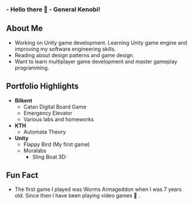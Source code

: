### - Hello there 👋 - General Kenobi!

## About Me
* Working on Unity game development. Learning Unity game engine and improving my software engineering skills. 
* Reading about design patterns and game design.
* Want to learn multiplayer game development and master gameplay programming.

## Portfolio Highlights
* **Bilkent**
  * Catan Digital Board Game 
  * Emergency Elevator
  * Various labs and homeworks
* **KTH**
  * Automata Theory
* **Unity**
  * Flappy Bird (My first game)
  * Moralabs
    * Sling Boat 3D: 

## Fun Fact
* The first game I played was Worms Armageddon when I was 7 years old. Since then I have been playing video games 🌱 .

<!--
**cevataykans/cevataykans** is a ✨ _special_ ✨ repository because its `README.md` (this file) appears on your GitHub profile.

Here are some ideas to get you started:

- 🔭 I’m currently working on ...
- 🌱 I’m currently learning ...
- 👯 I’m looking to collaborate on ...
- 🤔 I’m looking for help with ...
- 💬 Ask me about ...
- 📫 How to reach me: ...
- 😄 Pronouns: ...
- ⚡ Fun fact: ...
-->
